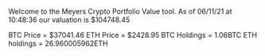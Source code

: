 Welcome to the Meyers Crypto Portfolio Value tool. 
As of 06/11/21 at 10:48:36 our valuation is $104748.45 

BTC Price = $37041.46
 ETH Price = $2428.95
BTC Holdings = 1.06BTC
 ETH holdings = 26.960005962ETH 
